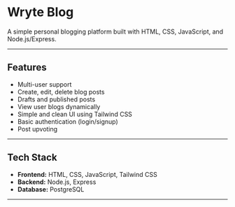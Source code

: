 # Wryte Blog

A simple personal blogging platform built with HTML, CSS, JavaScript, and Node.js/Express.

---

## Features

- Multi-user support
- Create, edit, delete blog posts
- Drafts and published posts
- View user blogs dynamically
- Simple and clean UI using Tailwind CSS
- Basic authentication (login/signup)
- Post upvoting

---

## Tech Stack

- **Frontend:** HTML, CSS, JavaScript, Tailwind CSS  
- **Backend:** Node.js, Express  
- **Database:** PostgreSQL  

---
